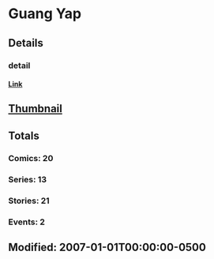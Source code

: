 # Guang  Yap 
## Details
### detail
#### [Link](http://marvel.com/comics/creators/3446/guang_yap?utm_campaign=apiRef&utm_source=225578a89fc76f3d20fbffda5d17a88d)
## [Thumbnail](http://i.annihil.us/u/prod/marvel/i/mg/b/40/image_not_available.jpg)
## Totals
### Comics: 20
### Series: 13
### Stories: 21
### Events: 2
## Modified: 2007-01-01T00:00:00-0500